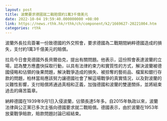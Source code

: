 ```yaml
---
layout: post
title: 波蘭要求德國就二戰賠償約1萬3千億美元
date: 2022-10-04 19:59:40.000000000 +08:00
link: https://news.rthk.hk/rthk/ch/component/k2/1669627-20221004.htm
categories: rthk
---
```


波蘭外長拉烏簽署一份致德國的外交照會，要求德國為二戰期間納粹德國造成的損失，支付約1萬3千億美元的賠償。

拉烏今日會見德國外長貝爾伯克，提出有關問題。他表示，這份照會表達波蘭的立場，認為雙方應盡快採取行動，以具有法律約束力和實質性的方式，解決波蘭被德國侵略和佔領的後果問題，解決戰爭造成的損失、被掠奪的藝術品、檔案和銀行存款的問題，柏林當局應該努力讓德國社會了解這場戰爭的真實情況，以及對波蘭的災難性影響，支付賠償將通過真相和正義，加強德國和波蘭的雙邊關係，並將結束過去的痛苦篇章。

納粹德國在1939年9月1日入侵波蘭，佔領長達5年多。自2015年執政以來，波蘭法律與公正黨已多次主張向德國要求就二戰賠償。德國表示，由於波蘭在1953年放棄戰爭賠款，賠款問題討論已經結束。
